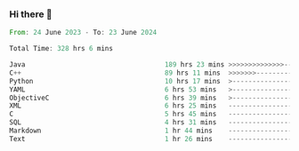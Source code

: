 ### Hi there 👋

<!--
**luoxuanzao/luoxuanzao** is a ✨ _special_ ✨ repository because its `README.md` (this file) appears on your GitHub profile.

Here are some ideas to get you started:

- 🔭 I’m currently working on ...
- 🌱 I’m currently learning ...
- 👯 I’m looking to collaborate on ...
- 🤔 I’m looking for help with ...
- 💬 Ask me about ...
- 📫 How to reach me: ...
- 😄 Pronouns: ...
- ⚡ Fun fact: ...
-->

<!--START_SECTION:waka-->

```rust
From: 24 June 2023 - To: 23 June 2024

Total Time: 328 hrs 6 mins

Java                                   189 hrs 23 mins >>>>>>>>>>>>>>-----------   57.66 %
C++                                    89 hrs 11 mins  >>>>>>>------------------   27.16 %
Python                                 10 hrs 17 mins  >------------------------   03.14 %
YAML                                   6 hrs 53 mins   >------------------------   02.10 %
ObjectiveC                             6 hrs 39 mins   >------------------------   02.03 %
XML                                    6 hrs 25 mins   -------------------------   01.95 %
C                                      5 hrs 45 mins   -------------------------   01.75 %
SQL                                    4 hrs 31 mins   -------------------------   01.38 %
Markdown                               1 hr 44 mins    -------------------------   00.53 %
Text                                   1 hr 26 mins    -------------------------   00.44 %
```

<!--END_SECTION:waka-->